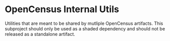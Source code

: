 OpenCensus Internal Utils
======================================================

Utilities that are meant to be shared by mutliple OpenCensus artifacts. This
subproject should only be used as a shaded dependency and should not be
released as a standalone artifact.
